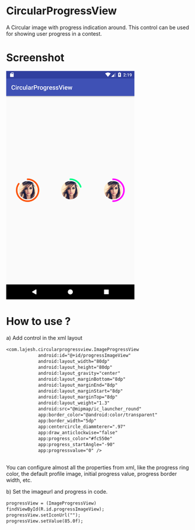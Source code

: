 # CircularProgressView

A Circular image with progress indication around. This control can be used for showing user progress in a contest.

# Screenshot

<img src="/screenshots/progressview.png" width="346" height="615" alt="Progress"/>

# How to use ?

a) Add control in the xml layout

```
<com.lajesh.circularprogressview.ImageProgressView
            android:id="@+id/progressImageView"
            android:layout_width="80dp"
            android:layout_height="80dp"
            android:layout_gravity="center"
            android:layout_marginBottom="8dp"
            android:layout_marginEnd="8dp"
            android:layout_marginStart="8dp"
            android:layout_marginTop="8dp"
            android:layout_weight="1.3"
            android:src="@mipmap/ic_launcher_round"
            app:border_color="@android:color/transparent"
            app:border_width="5dp"
            app:centercircle_diammterer=".97"
            app:draw_anticlockwise="false"
            app:progress_color="#fc550e"
            app:progress_startAngle="-90"
            app:progressvalue="0" />
  
  ```
            
 You can configure almost all the properties from xml, like the progress ring color, the default profile image,
 initial progress value, progress border width, etc.
 
 b) Set the imageurl and progress in code.
 
 ```
 progressView = (ImageProgressView) findViewById(R.id.progressImageView);
 progressView.setIconUrl("");
 progressView.setValue(85.0f);
 
 ```
